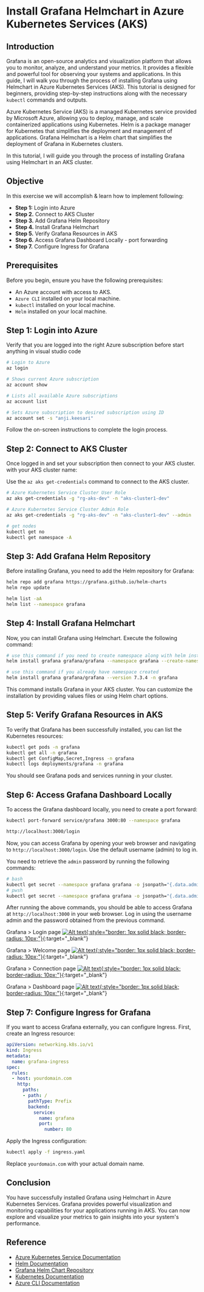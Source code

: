 # Install Grafana Helmchart in Azure Kubernetes Services (AKS)


## Introduction

Grafana is an open-source analytics and visualization platform that allows you to monitor, analyze, and understand your metrics. It provides a flexible and powerful tool for observing your systems and applications. In this guide, I will walk you through the process of installing Grafana using Helmchart in Azure Kubernetes Services (AKS). This tutorial is designed for beginners, providing step-by-step instructions along with the necessary `kubectl` commands and outputs.


Azure Kubernetes Service (AKS) is a managed Kubernetes service provided by Microsoft Azure, allowing you to deploy, manage, and scale containerized applications using Kubernetes. Helm is a package manager for Kubernetes that simplifies the deployment and management of applications. Grafana Helmchart is a Helm chart that simplifies the deployment of Grafana in Kubernetes clusters.

In this tutorial, I will guide you through the process of installing Grafana using Helmchart in an AKS cluster.

## Objective

In this exercise we will accomplish & learn how to implement following:

- **Step 1:** Login into Azure
- **Step 2.** Connect to AKS Cluster
- **Step 3.** Add Grafana Helm Repository
- **Step 4.** Install Grafana Helmchart
- **Step 5.** Verify Grafana Resources in AKS
- **Step 6.** Access Grafana Dashboard Locally - port forwarding
- **Step 7.** Configure Ingress for Grafana

## Prerequisites

Before you begin, ensure you have the following prerequisites:

- An Azure account with access to AKS.
- `Azure CLI` installed on your local machine.
- `kubectl` installed on your local machine.
- `Helm` installed on your local machine.


## Step 1: Login into Azure

Verify that you are logged into the right Azure subscription before start anything in visual studio code

``` sh
# Login to Azure
az login 

# Shows current Azure subscription
az account show

# Lists all available Azure subscriptions
az account list

# Sets Azure subscription to desired subscription using ID
az account set -s "anji.keesari"
```

Follow the on-screen instructions to complete the login process.

## Step 2: Connect to AKS Cluster

Once logged in and set your subscription then connect to your AKS cluster. with your AKS cluster name:

Use the `az aks get-credentials` command to connect to the AKS cluster.


``` sh
# Azure Kubernetes Service Cluster User Role
az aks get-credentials -g "rg-aks-dev" -n "aks-cluster1-dev"

# Azure Kubernetes Service Cluster Admin Role
az aks get-credentials -g "rg-aks-dev" -n "aks-cluster1-dev" --admin

# get nodes
kubectl get no
kubectl get namespace -A
```

## Step 3: Add Grafana Helm Repository

Before installing Grafana, you need to add the Helm repository for Grafana:

```bash
helm repo add grafana https://grafana.github.io/helm-charts
helm repo update
```

```bash
helm list -aA
helm list --namespace grafana
```

## Step 4: Install Grafana Helmchart

Now, you can install Grafana using Helmchart. Execute the following command:

```bash
# use this command if you need to create namespace along with helm install
helm install grafana grafana/grafana --namespace grafana --create-namespace --version 7.3.4

# use this command if you already have namespace created
helm install grafana grafana/grafana --version 7.3.4 -n grafana
```

This command installs Grafana in your AKS cluster. You can customize the installation by providing values files or using Helm chart options.

## Step 5: Verify Grafana Resources in AKS

To verify that Grafana has been successfully installed, you can list the Kubernetes resources:

```bash
kubectl get pods -n grafana
kubectl get all -n grafana
kubectl get ConfigMap,Secret,Ingress -n grafana
kubectl logs deployments/grafana -n grafana
```

You should see Grafana pods and services running in your cluster.

## Step 6: Access Grafana Dashboard Locally

To access the Grafana dashboard locally, you need to create a port forward:

```bash
kubectl port-forward service/grafana 3000:80 --namespace grafana
```

```bash
http://localhost:3000/login
```

Now, you can access Grafana by opening your web browser and navigating to `http://localhost:3000/login`. Use the default username (admin) to log in.

You need to retrieve the `admin` password by running the following commands:

``` sh
# bash
kubectl get secret --namespace grafana grafana -o jsonpath="{.data.admin-password}" | base64 --decode ; echo
# pwsh
kubectl get secret --namespace grafana grafana -o jsonpath="{.data.admin-password}" | ForEach-Object { [System.Text.Encoding]::UTF8.GetString([System.Convert]::FromBase64String($_)) }
```

After running the above commands, you should be able to access Grafana at `http://localhost:3000` in your web browser. Log in using the username admin and the password obtained from the previous command.

Grafana > Login page
[![Alt text](images/grafana/image-1.png){:style="border: 1px solid black; border-radius: 10px;"}](images/grafana/image-1.png){:target="_blank"}

Grafana > Welcome page
[![Alt text](images/grafana/image-2.png){:style="border: 1px solid black; border-radius: 10px;"}](images/grafana/image-2.png){:target="_blank"}

Grafana > Connection page
[![Alt text](images/grafana/image-3.png){:style="border: 1px solid black; border-radius: 10px;"}](images/grafana/image-3.png){:target="_blank"}

Grafana > Dashboard page
[![Alt text](images/grafana/image-4.png){:style="border: 1px solid black; border-radius: 10px;"}](images/grafana/image-4.png){:target="_blank"}


## Step 7: Configure Ingress for Grafana

If you want to access Grafana externally, you can configure Ingress. First, create an Ingress resource:

```yaml
apiVersion: networking.k8s.io/v1
kind: Ingress
metadata:
  name: grafana-ingress
spec:
  rules:
  - host: yourdomain.com
    http:
      paths:
      - path: /
        pathType: Prefix
        backend:
          service:
            name: grafana
            port:
              number: 80
```

Apply the Ingress configuration:

```bash
kubectl apply -f ingress.yaml
```

Replace `yourdomain.com` with your actual domain name.

## Conclusion

You have successfully installed Grafana using Helmchart in Azure Kubernetes Services. Grafana provides powerful visualization and monitoring capabilities for your applications running in AKS. You can now explore and visualize your metrics to gain insights into your system's performance.

## Reference

- [Azure Kubernetes Service Documentation](https://docs.microsoft.com/en-us/azure/aks/)
- [Helm Documentation](https://helm.sh/docs/)
- [Grafana Helm Chart Repository](https://grafana.github.io/helm-charts)
- [Kubernetes Documentation](https://kubernetes.io/docs/)
- [Azure CLI Documentation](https://docs.microsoft.com/en-us/cli/azure/)
